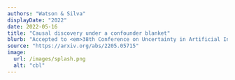 ```yaml
---
authors: "Watson & Silva"
displayDate: "2022"
date: 2022-05-16
title: "Causal discovery under a confounder blanket"
blurb: "Accepted to <em>38th Conference on Uncertainty in Artificial Intelligence</em>."
source: "https://arxiv.org/abs/2205.05715"
image:
  url: /images/splash.png
  alt: "cbl"
---
```

